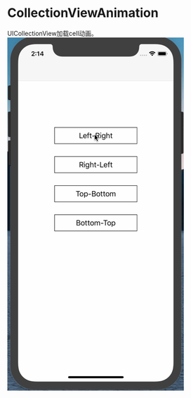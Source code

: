 # CollectionViewAnimation
UICollectionView加载cell动画。
![动画](https://github.com/XieHenry/CollectionViewAnimation/blob/master/动画.gif)

